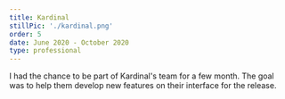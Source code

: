 ```yaml
---
title: Kardinal
stillPic: './kardinal.png'
order: 5
date: June 2020 - October 2020
type: professional
---
```


I had the chance to be part of Kardinal's team for a few month. The goal was to help them develop new features on their interface for the release.
